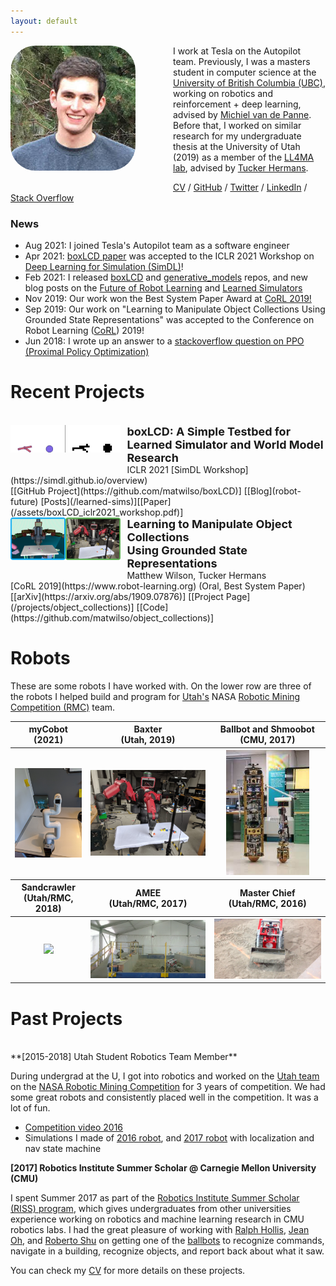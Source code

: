 ```yaml
---
layout: default
---
```


<img align="left" width="200" src="/assets/mw.jpg" style="border-radius: 20%; margin: 0px 60px 20px 0px;"/>

I work at Tesla on the Autopilot team.
Previously, I was a masters student in computer science at the [University of 
British Columbia (UBC)](https://www.cs.ubc.ca/), working on robotics and reinforcement
\+ deep learning, advised by [Michiel van de Panne](https://www.cs.ubc.ca/~van/).  Before that, I worked on similar research for my undergraduate 
thesis at the University of Utah (2019) as a member of the [LL4MA lab](https://robot-learning.cs.utah.edu/), advised by [Tucker Hermans](https://robot-learning.cs.utah.edu/thermans). 

[CV](/assets/cv.pdf)
/ [GitHub](https://github.com/matwilso)
/ [Twitter](https://twitter.com/matwilso) 
/ [LinkedIn](https://www.linkedin.com/in/matthew-wilson-916505104/)
/ [Stack Overflow](https://stackoverflow.com/users/7211137/matwilso)


### News
- Aug 2021: I joined Tesla's Autopilot team as a software engineer
- Apr 2021: [boxLCD paper](/assets/boxLCD_iclr2021_workshop.pdf) was accepted to the ICLR 2021 Workshop on [Deep Learning for Simulation (SimDL)](https://simdl.github.io/)!
- Feb 2021: I released [boxLCD](https://github.com/matwilso/boxLCD) and [generative_models](https://github.com/matwilso/generative_models) repos, and new blog posts on the [Future of Robot Learning](/robot-future) and [Learned Simulators](/learned-sims)
- Nov 2019: Our work won the Best System Paper Award at [CoRL 2019!](https://sites.google.com/robot-learning.org/corl2019) 
- Sep 2019: Our work on "Learning to Manipulate Object Collections Using Grounded State Representations" was accepted to the Conference on Robot Learning ([CoRL](https://www.robot-learning.org/)) 2019!
- Jun 2018: I wrote up an answer to a [stackoverflow question on PPO (Proximal Policy Optimization)](https://stackoverflow.com/questions/46422845/what-is-the-way-to-understand-proximal-policy-optimization-algorithm-in-rl/50663200#50663200)


# Recent Projects
<style>
.static {
  background: white;
}
.static:hover {
  opacity:0;
}
.container {
    position: relative;
    width: 35%;
}

.image {
    position: absolute;
}
</style>


<br>

<div class="container">
    <div class="mage">
    <img class="active" align="left" src="/assets/robot/lcd_sideside.gif" style="border-radius: 0%; margin: 0px 10px 30px 0px;"/>
    </div>
    <div class="image">
    <img class="static" align="left" src="/assets/robot/lcd_sideside.png" style="border-radius: 0%; margin: 0px 10px 30px 0px;"/>
    </div>
</div>
<div style="font-size: 18px; font-weight: bold;">boxLCD: A Simple Testbed for Learned Simulator and World Model Research</div>
ICLR 2021  [SimDL Workshop](https://simdl.github.io/overview) <br>
[[GitHub Project](https://github.com/matwilso/boxLCD)] [[Blog](robot-future) [Posts](/learned-sims)][[Paper](/assets/boxLCD_iclr2021_workshop.pdf)]

<br>



<img align="left" width="35%" src="/assets/task.png" style="border-radius: 0%; margin: 0px 10px 30px 0px;"/>
<div style="font-size: 18px; font-weight: bold;">Learning to Manipulate Object Collections<br>Using Grounded State Representations</div>
Matthew Wilson, Tucker Hermans <br>
[CoRL 2019](https://www.robot-learning.org) (Oral, Best System Paper) <br>
[[arXiv](https://arxiv.org/abs/1909.07876)] [[Project Page](/projects/object_collections)]  [[Code](https://github.com/matwilso/object_collections)]

<!--
Training policy in simulator to move collections of objects to desired goal regions.
Using a graph neural network and MDNs for learning representations of many objects
and then using them to do RL.
-->

# Robots

These are some robots I have worked with.
On the lower row are three of the robots I helped build and program for [Utah's](http://usr.coe.utah.edu/) NASA [Robotic Mining Competition (RMC)](https://www.nasa.gov/offices/education/centers/kennedy/technology/nasarmc/about) team.


<table>
<tr>
<th>
myCobot<br> (2021)
</th>
<th>
Baxter<br>(Utah, 2019)
</th>
<th>
Ballbot and Shmoobot<br> (CMU, 2017)
</th>
</tr>
<tr>
<th>
<a href="/assets/cobot.jpg"><img style="max-height:200px;" src="/assets/cobot.jpg"/></a>
</th>
<th>
<a href="/assets/baxter.jpg"><img style="max-height:200px" src="/assets/baxter.jpg"/></a>
</th>
<th>
<a href="/assets/ball_and_shmoo.jpg"><img style="max-height:200px" src="/assets/ball_and_shmoo.jpg"/></a>
</th>
</tr>

<tr>
<th>
Sandcrawler <br>(Utah/RMC, 2018)
</th>
<th>
AMEE <br>(Utah/RMC, 2017)
</th>
<th>
Master Chief<br> (Utah/RMC, 2016)
</th>
</tr>
<tr>
<th>
<a href="/assets/urmp/emcee_2018.png"><img style="max-height:200px;" src="/assets/urmp/emcee_2018.png"/></a>
</th>
<th>
<a href="/assets/urmp/emcee_2017.png"><img style="max-height:200px" src="/assets/urmp/emcee_2017.png"/></a>
</th>
<th>
<a href="/assets/urmp/emcee_2016.png"><img style="max-height:200px" src="/assets/urmp/emcee_2016.png"/></a>
</th>
</tr>
</table>


# Past Projects

<br>
**[2015-2018] Utah Student Robotics Team Member**

During undergrad at the U, I got into robotics and worked on the [Utah team](http://usr.coe.utah.edu/) on the [NASA Robotic Mining Competition](https://www.nasa.gov/offices/education/centers/kennedy/technology/nasarmc.html) for 3 years of competition.
We had some great robots and consistently placed well in the competition. It was a lot of fun.

- [Competition video 2016](https://www.youtube.com/watch?v=tsUz3quMwMI&t=144s)
- Simulations I made of [2016 robot](https://www.youtube.com/watch?v=CdpFUFFlBOw), and [2017 robot](https://www.youtube.com/watch?v=IGnOgAnL9ag) with localization and nav state machine

<!--S/o to john robe, jon davies, cole mortensen, katie hall, dave purcell, justin schramm, and all the others who worked on the project and continue to carry on the torch.
-->

**[2017] Robotics Institute Summer Scholar @ Carnegie Mellon University (CMU)**

I spent Summer 2017 as part of the [Robotics Institute Summer Scholar (RISS) program](https://riss.ri.cmu.edu/),  which gives undergraduates from other universities experience working on robotics and machine learning research in CMU robotics labs.
I had the great pleasure of working with [Ralph Hollis](http://www.cs.cmu.edu/afs/cs/user/rhollis/www/home.html), [Jean Oh](https://www.cs.cmu.edu/~./jeanoh/), and [Roberto Shu](https://rshum19.github.io./) on getting one of the [ballbots](http://www.msl.ri.cmu.edu/projects/ballbot/) to recognize commands, navigate in a building, recognize objects, and report back about what it saw.


You can check my [CV](/assets/cv.pdf) for more details on these projects.

